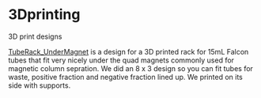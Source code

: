 # 3Dprinting
3D print designs

[TubeRack_UnderMagnet](TubeRack_UnderMagnet.stl) is a design for a 3D printed rack for 15mL Falcon tubes that fit very nicely under the quad magnets commonly used for magnetic column sepration. We did an 8 x 3 design so you can fit tubes for waste, positive fraction and negative fraction lined up. We printed on its side with supports.
